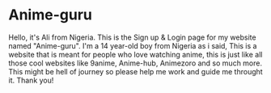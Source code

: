 # Anime-guru
Hello, it's Ali from Nigeria. This is the Sign up &amp; Login page for my website named "Anime-guru". 
I'm a 14 year-old boy from Nigeria as i said, This is a website that is meant for people who love watching anime, this is just like all those cool websites like 9anime, Anime-hub, Animezoro and so much more.
This might be hell of journey so please help me work and guide me throught it.
Thank you!
